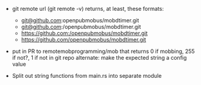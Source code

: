 
* git remote url (git remote -v) returns, at least, these formats:
  - git@github.com:openpubmobus/mobdtimer.git
  - git@github.com:/openpubmobus/mobdtimer.git
  - https://github.com:/openpubmobus/mobdtimer.git
  - https://github.com/openpubmobus/mobdtimer.git

* put in PR to remotemobprogramming/mob that returns 0 if mobbing, 255 if not?, 1 if not in git repo
    alternate: make the expected string a config value

* Split out string functions from main.rs into separate module
